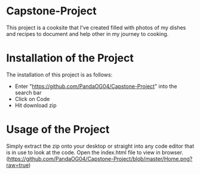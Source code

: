 # Capstone-Project
This project is a cooksite that I've created filled with photos of my dishes and recipes to document and help other in my journey to cooking.

# Installation of the Project
The installation of this project is as follows:
* Enter "https://github.com/PandaOG04/Capstone-Project" into the search bar
* Click on Code
* Hit download zip 

# Usage of the Project
Simply extract the zip onto your desktop or straight into any code editor that is in use to look at the code. Open the index.html file to view in browser.
(https://github.com/PandaOG04/Capstone-Project/blob/master/Home.png?raw=true)
